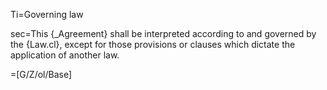 Ti=Governing law 

sec=This {_Agreement} shall be interpreted according to and governed by the {Law.cl}, except for those provisions or clauses which dictate the application of another law.

=[G/Z/ol/Base]
